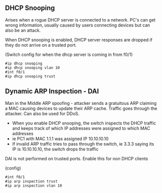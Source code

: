 ## DHCP Snooping

Arises when a rogue DHCP server is connected to a network. PC's can get wrong information, usually caused by users connecting devices but can also be an attack.

When DHCP snooping is enabled, DHCP server responses are dropped if they do not arrive on a trusted port.

(Switch config for when the dhcp server is coming in from f0/1)
```
#ip dhcp snooping
#ip dhcp snooping vlan 10
#int f0/1
#ip dhcp snooping trust
```

## Dynamic ARP Inspection - DAI

Man in the Middle ARP spoofing - attacker sends a gratuitous ARP claiming a MAC causing devices to update their ARP cache. Traffic goes through the attacker. Can also be used for DDoS. 

- When you enable DHCP snooping, the switch inspects the DHCP traffic and keeps track of which IP addresses were assigned to which MAC addresses
- ie PC1 with MAC 1.1.1 was assigned IP 10.10.10.10
- If invalid ARP traffic tries to pass through the switch, ie 3.3.3 saying its IP is 10.10.10.10, the switch drops the traffic

DAI is not performed on trusted ports. Enable this for non DHCP clients

(config)
```
#int f0/1
#ip arp inspection trust 
#ip arp inspection vlan 10
```


